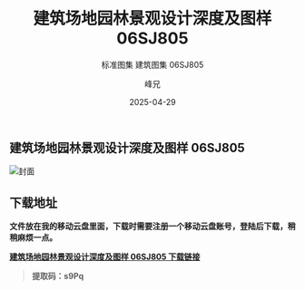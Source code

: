 ﻿---
layout:     post
title:      建筑场地园林景观设计深度及图样 06SJ805 
subtitle:   标准图集 建筑图集 	06SJ805
date:       2025-04-29
author:     峰兄
header-img: img/the-first.png
catalog: true
tags:
- 建筑图集
- 标准图集
---
## 建筑场地园林景观设计深度及图样 06SJ805 
![封面](https://pic1.imgdb.cn/item/680f206e58cb8da5c8d1c885.png)

## 下载地址 ##
**文件放在我的移动云盘里面，下载时需要注册一个移动云盘账号，登陆后下载，稍稍麻烦一点。**  
  
[**建筑场地园林景观设计深度及图样 06SJ805 下载链接**](https://caiyun.139.com/m/i?105CpA7ZIkFi5)

> **提取码：s9Pq**

